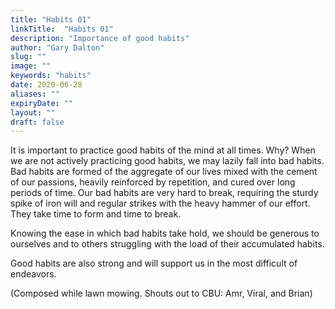 ```yaml
---
title: "Habits 01"
linkTitle:  "Habits 01"
description: "Importance of good habits"
author: "Gary Dalton"
slug: ""
image: ""
keywords: "habits"
date: 2020-06-28
aliases: ""
expiryDate: ""
layout: ""
draft: false
---
```



It is important to practice good habits of the mind at all times. Why? When we are not actively practicing good habits, we may lazily fall into bad habits. Bad habits are formed of the aggregate of our lives mixed with the cement of our passions, heavily reinforced by repetition, and cured over long periods of time. Our bad habits are very hard to break, requiring the sturdy spike of iron will and regular strikes with the heavy hammer of our effort. They take time to form and time to break.

Knowing the ease in which bad habits take hold, we should be generous to ourselves and to others struggling with the load of their accumulated habits.

Good habits are also strong and will support us in the most difficult of endeavors.

(Composed while lawn mowing. Shouts out to CBU: Amr, Viral, and Brian)

